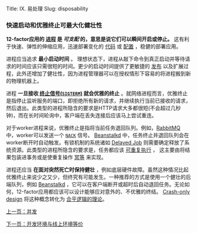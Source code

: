 Title: IX. 易处理
Slug: disposability

### 快速启动和优雅终止可最大化健壮性

**12-factor应用的 [进程][5] 是 *可支配* 的，意思是说它们可以瞬间开启或停止。** 这有利于快速、弹性的伸缩应用，迅速部署变化的 [代码][0] 或 [配置][2] ，稳健的部署应用。

进程应当追求 **最小启动时间** 。 理想状态下，进程从敲下命令到真正启动并等待请求的时间应该只需很短的时间。更少的启动时间提供了更敏捷的 [发布][4] 以及扩展过程，此外还增加了健壮性，因为进程管理器可以在授权情形下容易的将进程搬到新的物理机器上。

进程 **一旦接收 [终止信号(`SIGTERM`)](http://en.wikipedia.org/wiki/SIGTERM) 就会优雅的终止** 。就网络进程而言，优雅终止是指停止监听服务的端口，即拒绝所有新的请求，并继续执行当前已接收的请求，然后退出。此类型的进程所隐含的要求是HTTP请求大多都很短(不会超过几秒钟)，而在长时间轮询中，客户端在丢失连接后应该马上尝试重连。

对于worker进程来说，优雅终止是指将当前任务退回队列。例如，[RabbitMQ](http://www.rabbitmq.com/) 中，worker可以发送一个 [`NACK`](http://www.rabbitmq.com/amqp-0-9-1-quickref.html#basic.nack) 信号。 [Beanstalkd](http://kr.github.com/beanstalkd/) 中，任务终止并退回队列会在worker断开时自动触发。有锁机制的系统诸如 [Delayed Job](https://github.com/collectiveidea/delayed_job#readme) 则需要确定释放了系统资源。此类型的进程所隐含的要求是，任务都应该 [可重复执行](http://en.wikipedia.org/wiki/Reentrant_%28subroutine%29) ， 这主要由将结果包装进事务或是使重复操作 [冥等](http://en.wikipedia.org/wiki/Idempotence) 来实现。

进程还应当 **在面对突然死亡时保持健壮** ，例如底层硬件故障。虽然这种情况比起优雅终止来说少之又少，但终究有可能发生。一种推荐的方式是使用一个健壮的后端队列，例如 [Beanstalkd](http://kr.github.com/beanstalkd/) ，它可以在客户端断开或超时后自动退回任务。无论如何，12-factor应用都应该可以设计能够应对意外的、不优雅的终结。 [Crash-only design](http://lwn.net/Articles/191059/) 将这种概念转化为 [合乎逻辑的理论](http://couchdb.apache.org/docs/overview.html)。

[上一页：并发][7]

[下一页：开发环境与线上环境等价][9]

[0]: http://www.harmy.me/pages/codebase.html
[1]: http://www.harmy.me/pages/dependencies.html
[2]: http://www.harmy.me/pages/config.html
[3]: http://www.harmy.me/pages/backing-services.html
[4]: http://www.harmy.me/pages/build-release-run.html
[5]: http://www.harmy.me/pages/processes.html
[6]: http://www.harmy.me/pages/port-binding.html
[7]: http://www.harmy.me/pages/concurrency.html
[8]: http://www.harmy.me/pages/disposability
[9]: http://www.harmy.me/pages/dev-prod-parity.html
[10]: http://www.harmy.me/pages/logs.html
[11]: http://www.harmy.me/pages/admin-processes.html